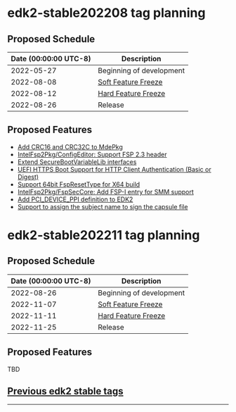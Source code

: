 # edk2-stable202208 tag planning

## Proposed Schedule

| Date (00:00:00 UTC-8)| Description                              |
| ---------------------| ---------------------------------------- |
| 2022-05-27           | Beginning of development                 |
| 2022-08-08           | [Soft Feature Freeze](SoftFeatureFreeze) |
| 2022-08-12           | [Hard Feature Freeze](HardFeatureFreeze) |
| 2022-08-26           | Release                                  |

## Proposed Features
* [Add CRC16 and CRC32C to MdePkg](https://bugzilla.tianocore.org/show_bug.cgi?id=3871)
* [IntelFsp2Pkg/ConfigEditor: Support FSP 2.3 header](https://bugzilla.tianocore.org/show_bug.cgi?id=3921)
* [Extend SecureBootVariableLib interfaces](https://bugzilla.tianocore.org/show_bug.cgi?id=3911)
* [UEFI HTTPS Boot Support for HTTP Client Authentication (Basic or Digest)](https://bugzilla.tianocore.org/show_bug.cgi?id=2504)
* [Support 64bit FspResetType for X64 build](https://bugzilla.tianocore.org/show_bug.cgi?id=3999)
* [IntelFsp2Pkg/FspSecCore: Add FSP-I entry for SMM support](https://bugzilla.tianocore.org/show_bug.cgi?id=3993)
* [Add PCI_DEVICE_PPI definition to EDK2](https://bugzilla.tianocore.org/show_bug.cgi?id=3907)
* [Support to assign the subject name to sign the capsule file](https://bugzilla.tianocore.org/show_bug.cgi?id=3928)

# edk2-stable202211 tag planning

## Proposed Schedule

| Date (00:00:00 UTC-8)| Description                              |
| ---------------------| ---------------------------------------- |
| 2022-08-26           | Beginning of development                 |
| 2022-11-07           | [Soft Feature Freeze](SoftFeatureFreeze) |
| 2022-11-11           | [Hard Feature Freeze](HardFeatureFreeze) |
| 2022-11-25           | Release                                  |

## Proposed Features
TBD

## [Previous edk2 stable tags](https://github.com/tianocore/edk2/tags)

---
